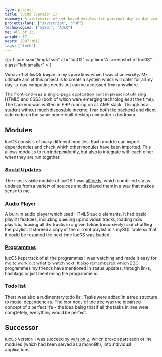 ```yaml
---
type: project
title: lucOS (Version 1)
summary: A collection of web based modules for personal day-to-day use.
projects/lang: ["Javascript", "PHP"]
technologies: ["mySQL", "AJAX"]
me: All of it.
weight: 17
years: 2007-2011
tags: ["tech"]
---
```

{{< figure src="/img/afss5" alt="lucOS" caption="A screenshot of lucOS" class="left smaller" >}}

Version 1 of lucOS began in my spare time when I was at university.  My ultimate aim of this project is to create a system which will cater for all my day-to-day computing needs but can be accessed from anywhere.

The front-end was a single-page application built in javascript utilising HTML5 and CSS3 (both of which were emerging technologies at the time). The backend was written in PHP running on a LAMP stack.  Though as a student without much disposable income, I ran both the backend and client side code on the same home-built desktop computer in bedroom.

## Modules

lucOS consists of many different modules. Each module can import dependencies and check which other modules have been imported. This allows modules to run independently, but also to integrate with each other when they are run together.

### [Social Updates](/projects/allfeeds)


The most visible module of lucOS 1 was [allfeeds](/projects/allfeeds), which combined status updates from a variety of sources and displayed them in a way that makes sense to me.

### Audio Player


A built-in audio player which used HTML5 audio elements. It had basic playlist features, including queuing up individual tracks, loading m3u playlists, loading all the tracks in a given folder (recursively) and shuffling the playlist. It storeed a copy of the current playlist in a mySQL table so that it could be resumed the next time lucOS was loaded.

### [Programmes](/projects/progs)


lucOS kept track of all the programmes I was watching and made it easy for me to work out what to watch next. It also remembered which BBC programmes my friends have mentioned in status updates, through links, hashtags or just mentioning the programme id.

### Todo list

There was also a rudimentary todo list.  Tasks were added in a tree structure to model dependencies.  The root node of the tree was the idealised concept of a perfect life - the idea being that if all the tasks in tree were completely, everything would be perfect.

## Successor

lucOS version 1 was succeed by [version 2](/projects/lucOS2), which broke apart each of the modules (which had been served as a monolith), into individual applications.